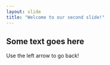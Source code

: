 ```yaml
---
layout: slide
title: "Welcome to our second slide!"
---
```

## Some text goes here
Use the left arrow to go back!
